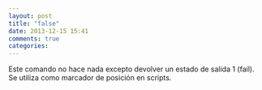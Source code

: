 ```yaml
---
layout: post
title: "false"
date: 2013-12-15 15:41
comments: true
categories: 
---
```

Este comando no hace nada excepto devolver un estado de salida 1 (fail). Se utiliza como marcador de posición en scripts.

